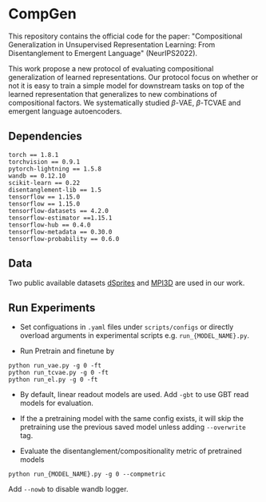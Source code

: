 # CompGen
This repository contains the official code for the paper: "Compositional Generalization in Unsupervised Representation Learning: From Disentanglement to Emergent Language" (NeurIPS2022). 

This work propose a new protocol of evaluating compositional generalization of learned representations. Our protocol focus on whether or not it is easy to train a simple
model for downstream tasks on top of the learned representation that generalizes to new combinations of compositional factors. We systematically studied $\beta$-VAE, $\beta$-TCVAE and emergent language autoencoders.



## Dependencies
```
torch == 1.8.1
torchvision == 0.9.1
pytorch-lightning == 1.5.8
wandb == 0.12.10
scikit-learn == 0.22
disentanglement-lib == 1.5
tensorflow == 1.15.0
tensorflow == 1.15.0             
tensorflow-datasets == 4.2.0              
tensorflow-estimator ==1.15.1             
tensorflow-hub == 0.4.0              
tensorflow-metadata == 0.30.0             
tensorflow-probability == 0.6.0  
```
## Data
Two public available datasets [dSprites](https://github.com/deepmind/dsprites-dataset) and [MPI3D](https://github.com/rr-learning/disentanglement_dataset) are used in our work.

## Run Experiments
- Set configuations in ```.yaml``` files under ```scripts/configs``` or directly overload arguments in experimental scripts e.g. ```run_{MODEL_NAME}.py```. 

- Run Pretrain and finetune by
```
python run_vae.py -g 0 -ft
python run_tcvae.py -g 0 -ft 
python run_el.py -g 0 -ft
```
- By default, linear readout models are used. Add `-gbt` to use GBT read models for evaluation.

- If the a pretraining model with the same config exists, it will skip the pretraining use the previous saved model unless adding ```--overwrite``` tag.

- Evaluate the disentanglement/compositionality metric of pretrained models
```
python run_{MODEL_NAME}.py -g 0 --compmetric 
```

Add `--nowb` to disable wandb logger.

